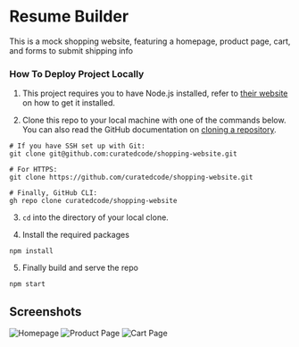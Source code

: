 # Resume Builder

This is a mock shopping website, featuring a homepage, product page, cart, and forms to submit shipping info


### How To Deploy Project Locally

1. This project requires you to have Node.js installed, refer to [their website](https://nodejs.org/en/download/) on how to get it installed.

2. Clone this repo to your local machine with one of the commands below. You can also read the GitHub documentation on [cloning a repository](https://docs.github.com/en/repositories/creating-and-managing-repositories/cloning-a-repository).

```
# If you have SSH set up with Git:
git clone git@github.com:curatedcode/shopping-website.git

# For HTTPS:
git clone https://github.com/curatedcode/shopping-website.git

# Finally, GitHub CLI:
gh repo clone curatedcode/shopping-website
```

3. ```cd``` into the directory of your local clone.

4. Install the required packages

``` 
npm install
```

5. Finally build and serve the repo

```
npm start
```

## Screenshots

![Homepage](https://i.postimg.cc/KYbVNk4B/Screenshot-from-2023-01-29-23-25-56.png)
![Product Page](https://i.postimg.cc/MpVNVbZz/Screenshot-from-2023-01-29-23-26-08.png)
![Cart Page](https://i.postimg.cc/bNK4ZFh6/Screenshot-from-2023-01-29-23-26-26.png)
